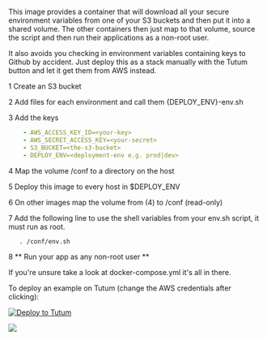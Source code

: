 This image provides a container that will download all your secure environment variables from one of your S3 buckets and then put it into a shared volume. The other containers then just map to that volume, source the script and then run their applications as a non-root user.

It also avoids you checking in environment variables containing keys to Github by accident. 
Just deploy this as a stack manually with the Tutum button and let it get them from AWS instead.

 1 Create an S3 bucket
 
 2 Add files for each environment and call them {DEPLOY_ENV}-env.sh
 
 3 Add the keys 
```yaml
    - AWS_ACCESS_KEY_ID=<your-key>
    - AWS_SECRET_ACCESS_KEY=<your-secret>
    - S3_BUCKET=<the-s3-bucket>
    - DEPLOY_ENV=<deployment-env e.g. prod|dev>
```    
 4  Map the volume /conf to a directory on the host    
 
 5  Deploy this image to every host in $DEPLOY_ENV
 
 6  On other images  map the volume from (4) to /conf (read-only)
 
 7  Add the following line to use the shell variables from your env.sh script, it must run as root.

```
   . /conf/env.sh
```

 8  ** Run your app as any non-root user **
        
If you're unsure take a look at docker-compose.yml it's all in there.

To deploy an example on Tutum (change the AWS credentials after clicking):

[![Deploy to Tutum](https://s.tutum.co/deploy-to-tutum.svg)](https://dashboard.tutum.co/stack/deploy/)
        
[![](https://badge.imagelayers.io/vizzbuzz/s3-conf.svg)](https://imagelayers.io/?images=vizzbuzz/s3-conf:latest 'Get your own badge on imagelayers.io')        
